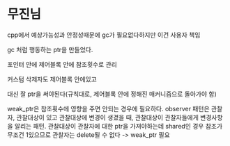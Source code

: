 # 무진님

cpp에서 예상가능성과 안정성때문에 gc가 필요없다하지만 이건 사용자 책임

gc 처럼 행동하는 ptr을 만들었다.

포인터 안에 제어블록 안에 참조횟수로 관리

커스텀 삭제자도 제어블록 안에있고

대신 잘 ptr을 써야된다(규칙대로, 제어블록 안에 정해진 매커니즘으로 돌아가야 함)

weak_ptr은 참조횟수에 영향을 주면 안되는 경우에 필요하다.
observer 패턴은 관찰자, 관찰대상이 있고
관찰대상에 변경이 생겼을 때, 관찰대상이 관찰자들에게 변경사항을 알리는 패턴.
관찰대상이 관찰자에 대한 ptr을 가져야하는데
shared인 경우 참조가 무조건 1있으므로 관찰자는 delete될 수 없다 -> weak_ptr 필요
